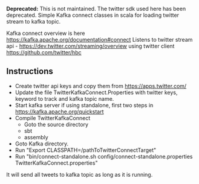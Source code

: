 **Deprecated:** This is not maintained. The twitter sdk used here has been deprecated.
Simple Kafka connect classes in scala for loading twitter stream to kafka topic.

Kafka connect overview is here https://kafka.apache.org/documentation#connect
Listens to twitter stream api - https://dev.twitter.com/streaming/overview using twitter client https://github.com/twitter/hbc

Instructions
------------

* Create twitter api keys and copy them from https://apps.twitter.com/
* Update the file TwitterKafkaConnect.Properties with twitter keys, keyword to track and kafka topic name.
* Start kafka server if using standalone, first two steps in https://kafka.apache.org/quickstart
* Compile TwitterKafkaConnect
    * Goto the source directory
    * sbt
    * assembly
* Goto Kafka directory. 
* Run "Export CLASSPATH=/pathToTwitterConnectTarget"
* Run "bin/connect-standalone.sh config/connect-standalone.properties TwitterKafkaConnect.properties"

It will send all tweets to kafka topic as long as it is running.
